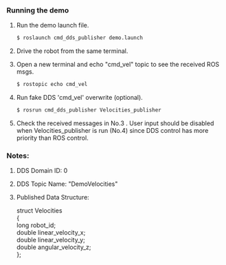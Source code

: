### Running the demo
1. Run the demo launch file.

    ```sh
    $ roslaunch cmd_dds_publisher demo.launch 
    ```
2. Drive the robot from the same terminal.

3. Open a new terminal and echo "cmd_vel" topic to see the received ROS msgs.

    ```sh
    $ rostopic echo cmd_vel
    ```
4. Run fake DDS 'cmd_vel' overwrite (optional).

    ```sh
    $ rosrun cmd_dds_publisher Velocities_publisher
    ```

5. Check the received messages in No.3 . User input should be disabled when Velocities_publisher is run (No.4) since DDS control has more priority than ROS control.


### Notes:
1. DDS Domain ID: 0

2. DDS Topic Name: "DemoVelocities"

3. Published Data Structure:

    struct Velocities  
    {  
        long robot_id;  
        double linear_velocity_x;  
        double linear_velocity_y;  
        double angular_velocity_z;  
    };  

